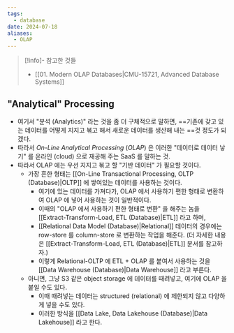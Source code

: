 ```yaml
---
tags:
  - database
date: 2024-07-18
aliases:
  - OLAP
---
```

> [!info]- 참고한 것들
> - [[01. Modern OLAP Databases|CMU-15721, Advanced Database Systems]]

## "Analytical" Processing

- 여기서 "분석 (Analytics)" 라는 것을 좀 더 구체적으로 말하면, ==기존에 갖고 있는 데이터를 어떻게 지지고 볶고 해서 새로운 데이터를 생산해 내는 ==것 정도가 되겠다.
- 따라서 *On-Line Analytical Processing* (*OLAP*) 은 이러한 "데이터로 데이터 낳기" 를 온라인 (cloud) 으로 재공해 주는 SaaS 를 말하는 것.
- 따라서 OLAP 에는 우선 지지고 볶고 할 "기반 데이터" 가 필요할 것이다.
	- 가장 흔한 형태는 [[On-Line Transactional Processing, OLTP (Database)|OLTP]] 에 쌓여있는 데이터를 사용하는 것이다.
		- 여기에 있는 데이터를 가져다가, OLAP 에서 사용하기 편한 형태로 변환하여 OLAP 에 넣어 사용하는 것이 일반적이다.
		- 이때의 "OLAP 에서 사용하기 편한 형태로 변환" 을 해주는 놈을 [[Extract-Transform-Load, ETL (Database)|ETL]] 라고 하며,
		- [[Relational Data Model (Database)|Relational]] 데이터의 경우에는 row-store 를 column-store 로 변환하는 작업을 해준다. (더 자세한 내용은 [[Extract-Transform-Load, ETL (Database)|ETL]] 문서를 참고하자.)
		- 이렇게 Relational-OLTP 에 ETL + OLAP 를 붙여서 사용하는 것을 [[Data Warehouse (Database)|Data Warehouse]] 라고 부른다.
	- 아니면, 그냥 S3 같은 object storage 에 데이터를 때려넣고, 여기에 OLAP 을 붙일 수도 있다.
		- 이때 때려넣는 데이터는 structured (relational) 에 제한되지 않고 다양하게 넣을 수도 있다.
		- 이러한 방식을 [[Data Lake, Data Lakehouse (Database)|Data Lakehouse]] 라고 한다.
